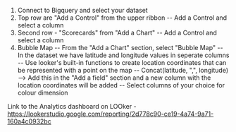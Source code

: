 1. Connect to Bigquery and select your dataset
2. Top row are "Add a Control" from the upper ribbon
    -- Add a Control and select a column
3. Second row - "Scorecards" from "Add a Chart"
-- Add a Control and select a column
4. Bubble Map
    -- From the "Add a Chart" section, select "Bubble Map"
    -- In the dataset we have latitude and longitude values in seperate columns
    -- Use looker's built-in functions to create location coordinates that can be represented with a point on the map
            -- Concat(latitude, ",", longitude)  --> Add this in the "Add a field" section and a new column with the location coordinates will be added
    -- Select columns of your choice for colour dimension


Link to the Analytics dashboard on LOOker - https://lookerstudio.google.com/reporting/2d778c90-ce19-4a74-9a71-160a4c0932bc